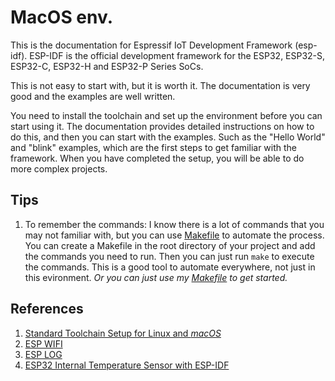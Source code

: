 # MacOS env.
This is the documentation for Espressif IoT Development Framework (esp-idf). ESP-IDF is the official development framework for the ESP32, ESP32-S, ESP32-C, ESP32-H and ESP32-P Series SoCs.

This is not easy to start with, but it is worth it. The documentation is very good and the examples are well written.

You need to install the toolchain and set up the environment before you can start using it. The documentation provides detailed instructions on how to do this, and then you can start with the examples.
Such as the "Hello World" and "blink" examples, which are the first steps to get familiar with the framework.
When you have completed the setup, you will be able to do more complex projects.

## Tips
1. To remember the commands: I know there is a lot of commands that you may not familiar with, but you can use [Makefile](https://www.gnu.org/software/make/manual/make.html#Simple-Makefile) to automate the process. You can create a Makefile in the root directory of your project and add the commands you need to run. Then you can just run `make` to execute the commands.
   This is a good tool to automate everywhere, not just in this evironment. _Or you can just use my [Makefile](Makefile) to get started._

## References
1. [Standard Toolchain Setup for Linux and *macOS*](https://docs.espressif.com/projects/esp-idf/en/latest/esp32/get-started/linux-macos-setup.html)
2. [ESP WIFI](https://docs.espressif.com/projects/esp-idf/en/stable/esp32/api-reference/network/esp_wifi.html)
3. [ESP LOG](https://docs.espressif.com/projects/esp-idf/en/stable/esp32/api-reference/system/log.html)
4. [ESP32 Internal Temperature Sensor with ESP-IDF](https://esp32tutorials.com/esp32-internal-temperature-sensor-esp-idf/)